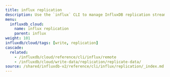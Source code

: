 ```yaml
---
title: influx replication
description: Use the `influx` CLI to manage InfluxDB replication streams.
menu:
  influxdb_cloud:
    name: influx replication
    parent: influx
weight: 101
influxdb/cloud/tags: [write, replication]
cascade:
  related:
    - /influxdb/cloud/reference/cli/influx/remote
    - /influxdb/cloud/write-data/replication/replicate-data/
source: /shared/influxdb-v2/reference/cli/influx/replication/_index.md
---
```


<!-- The content of this file is at 
// SOURCE content/shared/influxdb-v2/reference/cli/influx/replication/_index.md-->
